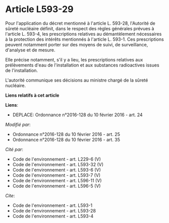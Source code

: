 # Article L593-29

Pour l'application du décret mentionné à l'article L. 593-28, l'Autorité de sûreté nucléaire définit, dans le respect des
règles générales prévues à l'article L. 593-4, les prescriptions relatives au démantèlement nécessaires à la protection des
intérêts mentionnés à l'article L. 593-1. Ces prescriptions peuvent notamment porter sur des moyens de suivi, de
surveillance, d'analyse et de mesure. 

Elle précise notamment, s'il y a lieu, les prescriptions relatives aux prélèvements d'eau de l'installation et aux substances
radioactives issues de l'installation.

L'autorité communique ses décisions au ministre chargé de la sûreté nucléaire.

**Liens relatifs à cet article**

**Liens**:

  - DEPLACE: Ordonnance n°2016-128 du 10 février 2016 - art. 24

_Modifié par_:

  - Ordonnance n°2016-128 du 10 février 2016 - art. 25
  - Ordonnance n°2016-128 du 10 février 2016 - art. 35

_Cité par_:

  - Code de l'environnement - art. L229-6 (V)
  - Code de l'environnement - art. L593-32 (V)
  - Code de l'environnement - art. L593-6 (V)
  - Code de l'environnement - art. L593-7 (V)
  - Code de l'environnement - art. L596-11 (V)
  - Code de l'environnement - art. L596-5 (V)

_Cite_:

  - Code de l'environnement - art. L593-1
  - Code de l'environnement - art. L593-28
  - Code de l'environnement - art. L593-4
